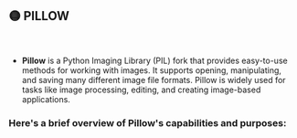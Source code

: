 ## 🟡 PILLOW

<br>

- **Pillow** is a Python Imaging Library (PIL) fork that provides easy-to-use methods for working with images. It supports opening, manipulating, and saving many different image file formats. Pillow is widely used for tasks like image processing, editing, and creating image-based applications.

### Here's a brief overview of Pillow's capabilities and purposes: